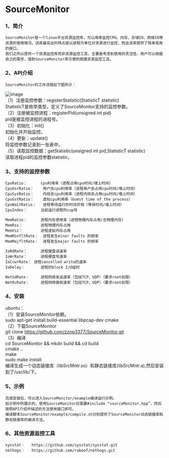 # SourceMonitor
### 1、简介
	SourceMonitor是一个linux平台资源监控库，可以用来监控CPU、内存、存储IO、网络IO等资源的使用情况。该库最突出的特点是以进程为单位对资源进行监控，而且该库提供了简单易用的接口。  
	我们之所以提供一个资源监控库而非资源监控工具，主要是考虑到使用的灵活性。用户可以根据自己的需求，借助SourceMonitor库方便的搭建资源监控工具。  
### 2、API介绍
	SourceMonitor的工作流程如下图所示：  
![image](https://github.com/zzpp3377/SourceMonitor/blob/master/images/API.jpg)  
（1）注册监控参数：registerStatistic(StatisticT statistic)  
	StatisticT是枚举类型，定义了SourceMonitor支持的监控参数。  
（2）注册被监控进程：registerPid(unsigned int pid)  
	pid是被监控进程的进程号。  
（3）初始化：init()  
	初始化并开始监控。  
（4）更新：update()  
	将监控参数记录到一张表中。  
（5）读取监控数据：getStatistic(unsigned int pid,StatisticT statistic)  
	读取进程pid的监控参数statistic。  
### 3、支持的监控参数
	CpuRatio：      cpu利用率（进程占用cpu时间/墙上时间）  
    CpuUsrRatio：	用户态cpu利用率（进程用户态占用cpu时间/墙上时间）  
    CpuSysRatio：	内核态cpu利用率（进程内核态占用cpu时间/墙上时间）  
    CpuGstRatio：	虚拟cpu利用率（Guest time of the process）  
    CpuWaitRatio：	进程等待运行的时间开销（等待时间/墙上时间）  
    CpuIndex：      当前运行进程的cup号  
  
    MemRatio：      进程内存使用率（进程物理内存占用/总物理内存）  
    MemRss：        进程物理内存占用  
    MemVsz：        进程虚拟内存占用  
    MemMinfltRate：	进程发生minor faults 的频率  
    MemMajfltRate：	进程发生major faults 的频率  
  
    IoRdRate：      进程硬盘读速率  
    IoWrRate：      进程硬盘写速率  
    IoCcwrRate：	进程cancelled write的速率  
    IoDelay：       进程的block I/O延时  
  
    NetSdRate：     进程网络发送速率（包括TCP、UDP）（要求root权限）  
    NetRcRate：     进程网络接收速率（包括TCP、UDP）（要求root权限）  
  
### 4、安装
ubuntu：  
（1）安装SourceMonitor依赖。  
	sudo apt-get install build-essential libpcap-dev cmake  
（2）下载SourceMonitor  
	git clone https://github.com/zzpp3377/SourceMonitor.git  
（3）编译  
	cd SourceMonitor && mkdir build && cd build  
	cmake ..  
	make  
	sudo make install  
	编译生成一个动态链接库（libSrcMntr.so）和静态链接库(libSrcMntr.a),然后安装到了/usr/lib/下。  
	  
### 5、示例  
	完成安装后，可以进入SourceMonitor/example编译运行示例。  
	如示例中所展示的，使用SourceMonitor仅需要#include “sourceMonitor.hpp”，然后按照API介绍中描述的方法使用接口即可。  
	编译脚本SourceMonitor/example/compile.sh分别提供了SourceMonitor动态链接库和静态链接库的编译方法。  

### 6、其他资源监控工具
    sysstat：   https://github.com/sysstat/sysstat.git  
    nethogs：   https://github.com/raboof/nethogs.git
